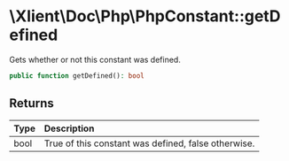 # \\Xlient\\Doc\\Php\\PhpConstant::getDefined

Gets whether or not this constant was defined.

```php
public function getDefined(): bool
```

## Returns

| Type | Description |
| :--- | :--- |
| bool | True of this constant was defined, false otherwise. |